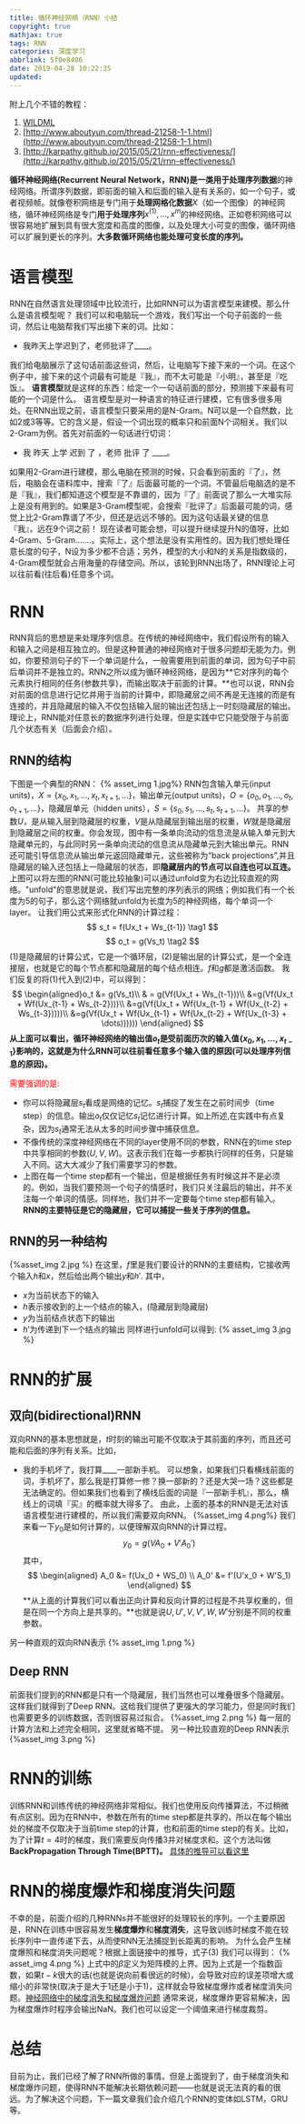 ```yaml
---
title: 循环神经网络（RNN）小结
copyright: true
mathjax: true
tags: RNN
categories: 深度学习
abbrlink: 5f0e8406
date: 2019-04-28 10:22:35
updated:
---
```

附上几个不错的教程：

 1. [WILDML](http://www.wildml.com/2015/09/recurrent-neural-networks-tutorial-part-1-introduction-to-rnns/)
 2. [http://www.aboutyun.com/thread-21258-1-1.html](http://www.aboutyun.com/thread-21258-1-1.html)
 3. [http://karpathy.github.io/2015/05/21/rnn-effectiveness/](http://karpathy.github.io/2015/05/21/rnn-effectiveness/)

**循环神经网络(Recurrent Neural Network，RNN)**是一类用于**处理序列数据**的神经网络。所谓序列数据，即前面的输入和后面的输入是有关系的，如一个句子，或者视频帧。就像卷积网络是专门用于**处理网格化数据**$X$（如一个图像）的神经网络，循环神经网络是专门**用于处理序列**$x^{(1)},\dots,x^{m}$的神经网络。正如卷积网络可以很容易地扩展到具有很大宽度和高度的图像，以及处理大小可变的图像，循环网络可以扩展到更长的序列。**大多数循环网络也能处理可变长度的序列。**
<!--more-->
# 语言模型
RNN在自然语言处理领域中比较流行，比如RNN可以为语言模型来建模。那么什么是语言模型呢？
我们可以和电脑玩一个游戏，我们写出一个句子前面的一些词，然后让电脑帮我们写出接下来的词。比如：

 - 我昨天上学迟到了，老师批评了____。
 
我们给电脑展示了这句话前面这些词，然后，让电脑写下接下来的一个词。在这个例子中，接下来的这个词最有可能是『我』，而不太可能是『小明』，甚至是『吃饭』。
**语言模型**就是这样的东西：给定一个一句话前面的部分，预测接下来最有可能的一个词是什么。
语言模型是对一种语言的特征进行建模，它有很多很多用处。在RNN出现之前，语言模型只要采用的是N-Gram。N可以是一个自然数，比如2或3等等。它的含义是，假设一个词出现的概率只和前面N个词相关。我们以2-Gram为例。首先对前面的一句话进行切词：
 - 我 昨天 上学 迟到 了 ，老师 批评 了 ____。

如果用2-Gram进行建模，那么电脑在预测的时候，只会看到前面的『了』，然后，电脑会在语料库中，搜索『了』后面最可能的一个词。不管最后电脑选的是不是『我』，我们都知道这个模型是不靠谱的，因为『了』前面说了那么一大堆实际上是没有用到的。如果是3-Gram模型呢，会搜索『批评了』后面最可能的词，感觉上比2-Gram靠谱了不少，但还是远远不够的。因为这句话最关键的信息『我』，远在9个词之前！
现在读者可能会想，可以提升继续提升N的值呀，比如4-Gram、5-Gram.......。实际上，这个想法是没有实用性的。因为我们想处理任意长度的句子，N设为多少都不合适；另外，模型的大小和N的关系是指数级的，4-Gram模型就会占用海量的存储空间。所以，该轮到RNN出场了，RNN理论上可以往前看(往后看)任意多个词。

# RNN
RNN背后的思想是来处理序列信息。在传统的神经网络中，我们假设所有的输入和输入之间是相互独立的。但是这种普通的神经网络对于很多问题却无能为力。例如，你要预测句子的下一个单词是什么，一般需要用到前面的单词，因为句子中前后单词并不是独立的。RNN之所以成为循环神经网络，是因为**它对序列的每个元素执行相同的任务(参数共享)，而输出取决于前面的计算。**也可以说，RNN会对前面的信息进行记忆并用于当前的计算中，即隐藏层之间不再是无连接的而是有连接的，并且隐藏层的输入不仅包括输入层的输出还包括上一时刻隐藏层的输出。理论上，RNN能对任意长的数据序列进行处理，但是实践中它只能受限于与前面几个状态有关（后面会介绍）。
## RNN的结构
下图是一个典型的RNN：
{% asset_img 1.jpg%}
RNN包含输入单元(input units)，$X = \{x_0,x_1,\dots,x_t,x_{t + 1},\dots\}$，输出单元(output units)，$O = \{o_0,o_1,\dots,o_t,o_{t+1},\dots\}$，隐藏层单元（hidden units），$S = \{s_0,s_1,\dots,s_t,s_{t+1},\dots\}$。
共享的参数$U$，是从输入层到隐藏层的权重，$V$是从隐藏层到输出层的权重，$W$就是隐藏层到隐藏层之间的权重。你会发现，图中有一条单向流动的信息流是从输入单元到大隐藏单元的，与此同时另一条单向流动的信息流从隐藏单元到大输出单元。RNN还可能引导信息流从输出单元返回隐藏单元，这些被称为“back projections”,并且隐藏层的输入还包括上一隐藏层的状态，即**隐藏层内的节点可以自连也可以互连。**
上图可以将左图的RNN(可能比较抽象)可以通过unfold变为右边比较直观的网络。"unfold"的意思就是说，我们写出完整的序列表示的网络；例如我们有一个长度为5的句子，那么这个网络就unfold为长度为5的神经网络，每个单词一个layer。
让我们用公式来形式化RNN的计算过程：
$$
s_t = f(Ux_t + Ws_{t-1}) \tag1
$$
$$
o_t = g(Vs_t) \tag2
$$
(1)是隐藏层的计算公式，它是一个循环层，(2)是输出层的计算公式，是一个全连接层，也就是它的每个节点都和隐藏层的每个结点相连。$f$和$g$都是激活函数。
我们反复的将(1)代入到(2)中，可以得到：
$$
\begin{aligned}o_t &= g(Vs_t)\\
& = g(Vf(Ux_t + Ws_{t-1}))\\
&=g(Vf(Ux_t + Wf(Ux_{t-1} + Ws_{t-2})))\\
&=g(Vf(Ux_t + Wf(Ux_{t-1} + Wf(Ux_{t-2} + Ws_{t-3}))))\\
&=g(Vf(Ux_t + Wf(Ux_{t-1} + Wf(Ux_{t-2} + Wf(Ux_{t-3} + \dots))))))
\end{aligned}
$$
**从上面可以看出，循环神经网络的输出值$o_t$是受前面历次的输入值$\{x_0,x_1,\dots,x_{t-1}\}$影响的，这就是为什么RNN可以往前看任意多个输入值的原因(可以处理序列信息的原因)。**

<font color= "red">需要强调的是:</font>

 - 你可以将隐藏层$s_t$看成是网络的记忆。$s_t$捕捉了发生在之前时间步（time step）的信息。输出$o_t$仅仅记忆$s_t$记忆进行计算。如上所述,在实践中有点复杂，因为$s_t$通常无法从太多的时间步骤中捕获信息。
 - 不像传统的深度神经网络在不同的layer使用不同的参数，RNN在的time step中共享相同的参数($U,V,W$)。这表示我们在每一步都执行同样的任务，只是输入不同。这大大减少了我们需要学习的参数。
 - 上图在每一个time step都有一个输出，但是根据任务有时候这并不是必须的。例如，当我们要预测一个句子的情感时，我们只关注最后的输出，并不关注每一个单词的情感。同样地，我们并不一定要每个time step都有输入。**RNN的主要特征是它的隐藏层，它可以捕捉一些关于序列的信息。**
 
 ## RNN的另一种结构
 {%asset_img 2.jpg %}
在这里，$f$里是我们要设计的RNN的主要结构，它接收两个输入$h$和$x$，然后给出两个输出$y$和$h'$.
其中，
 - $x$为当前状态下的输入
 - $h$表示接收到的上一个结点的输入，(隐藏层到隐藏层)
 - $y$为当前结点状态下的输出
 - $h'$为传递到下一个结点的输出
 同样进行unfold可以得到:
 {% asset_img 3.jpg %}
# RNN的扩展
## 双向(bidirectional)RNN
双向RNN的基本思想就是，$t$时刻的输出可能不仅取决于其前面的序列，而且还可能和后面的序列有关系。比如，
 - 我的手机坏了，我打算____一部新手机。
 可以想象，如果我们只看横线前面的词，手机坏了，那么我是打算修一修？换一部新的？还是大哭一场？这些都是无法确定的。但如果我们也看到了横线后面的词是『一部新手机』，那么，横线上的词填『买』的概率就大得多了。
 由此，上面的基本的RNN是无法对该语言模型进行建模的，所以我们需要双向RNN。
{%asset_img 4.png%}
我们来看一下$y_0$是如何计算的，以便理解双向RNN的计算过程。
$$
y_0 = g(VA_0 + V'A_0')
$$
其中，
$$
\begin{aligned}
A_0 &= f(Ux_0 + WS_0) \\
A_0' &= f'(U'x_0 + W'S_1)
\end{aligned}
$$
**从上面的计算我们可以看出正向计算和反向计算的过程是不共享权重的，但是在同一个方向上是共享的。**也就是说$U,U',V,V',W,W'$分别是不同的权重参数。

另一种直观的双向RNN表示
{% asset_img 1.png %}
## Deep RNN
前面我们提到的RNN都是只有一个隐藏层，我们当然也可以堆叠很多个隐藏层。这样我们就得到了Deep RNN。这给我们提供了更强大的学习能力，但是同时我们也需要更多的训练数据，否则很容易过拟合。
{%asset_img 2.png %}
每一层的计算方法和上述完全相同，这里就省略不提。
另一种比较直观的Deep RNN表示
{%asset_img 3.png %}
# RNN的训练

训练RNN和训练传统的神经网络非常相似。我们也使用反向传播算法，不过稍微有点区别。因为在RNN中，参数在所有的time step都是共享的，所以在每个输出处的梯度不仅取决于当前time step的计算，也和前面的time step的有关。比如，为了计算$t=4$时的梯度，我们需要反向传播$3$并对梯度求和。这个方法叫做**BackPropagation Through Time(BPTT)。**
[具体的推导可以看这里](http://www.aboutyun.com/thread-21258-1-1.html)
# RNN的梯度爆炸和梯度消失问题
不幸的是，前面介绍的几种RNNs并不能很好的处理较长的序列。一个主要原因是，RNN在训练中很容易发生**梯度爆炸**和**梯度消失**，这导致训练时梯度不能在较长序列中一直传递下去，从而使RNN无法捕捉到长距离的影响。
为什么会产生梯度爆照和梯度消失问题呢？根据上面链接中的推导，式子(3) 我们可以得到：
{% asset_img 4.png %}
上式中的$\beta$定义为矩阵模的上界。因为上式是一个指数函数，如果$t-k$很大的话(也就是说向前看很远的时候)，会导致对应的误差项增大或缩小的非常快(取决于是大于1还是小于1)，这样就会导致梯度爆炸或者梯度消失问题。[神经网络中的梯度消失和梯度爆炸问题](https://statusrank.xyz/articles/1798e6c8.html)
通常来说，梯度爆炸更容易解决，因为梯度爆炸时程序会输出NaN。我们也可以设定一个阈值来进行梯度裁剪。

# 总结
目前为止，我们已经了解了RNN所做的事情。但是上面提到了，由于梯度消失和梯度爆炸问题，使得RNN不能解决长期依赖问题——也就是说无法真的看的很远。为了解决这个问题，下一篇文章我们会介绍几个RNN的变体如LSTM，GRU等。
